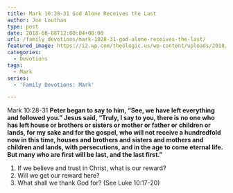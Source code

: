 ```yaml
---
title: Mark 10:28-31 God Alone Receives the Last
author: Joe Louthan
type: post
date: 2018-08-08T12:00:04+00:00
url: /family_devotions/mark-1028-31-god-alone-receives-the-last/
featured_image: https://i2.wp.com/theologic.us/wp-content/uploads/2018/07/bars.jpg?resize=825%2C510
categories:
  - Devotions
tags:
  - Mark
series:
  - 'Family Devotions: Mark'

---
```

<p class="p1">
  <span class="s1">Mark 10:28-31 <strong>Peter began to say to him, “See, we have left everything and followed you.” Jesus said, “Truly, I say to you, there is no one who has left house or brothers or sisters or mother or father or children or lands, for my sake and for the gospel, who will not receive a hundredfold now in this time, houses and brothers and sisters and mothers and children and lands, with persecutions, and in the age to come eternal life. But many who are first will be last, and the last first.”</strong></span>
</p>

  1. If we believe and trust in Christ, what is our reward?
  2. Will we get our reward here?
  3. What shall we thank God for? (See Luke 10:17-20)